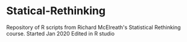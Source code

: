 # Statical-Rethinking
Repository of R scripts from Richard McElreath's Statistical Rethinking course.
Started Jan 2020
Edited in R studio